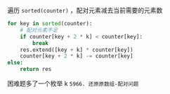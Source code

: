 遍历 `sorted(counter)` ，配对元素减去当前需要的元素数

```Python
for key in sorted(counter):
    # 配对元素不足
    if counter[key + 2 * k] < counter[key]:
        break
    res.extend([key + k] * counter[key])
    counter[key + 2 * k] -= counter[key]
else:
    return res
```

困难题多了一个枚举 k
`5966. 还原原数组-配对问题`
